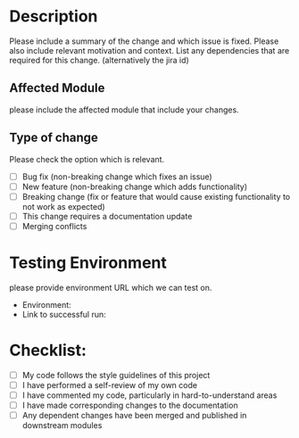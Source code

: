 # Description
Please include a summary of the change and which issue is fixed. Please also include relevant motivation and context. List any dependencies that are required for this change. (alternatively the jira id)

## Affected Module
please include the affected module that include your changes.

## Type of change
Please check the option which is relevant.


- [ ] Bug fix (non-breaking change which fixes an issue)
- [ ] New feature (non-breaking change which adds functionality)
- [ ] Breaking change (fix or feature that would cause existing functionality to not work as expected)
- [ ] This change requires a documentation update
- [ ] Merging conflicts

# Testing Environment
please provide environment URL which we can test on.
- Environment:
- Link to successful run:

# Checklist:

- [ ] My code follows the style guidelines of this project
- [ ] I have performed a self-review of my own code
- [ ] I have commented my code, particularly in hard-to-understand areas
- [ ] I have made corresponding changes to the documentation
- [ ] Any dependent changes have been merged and published in downstream modules
